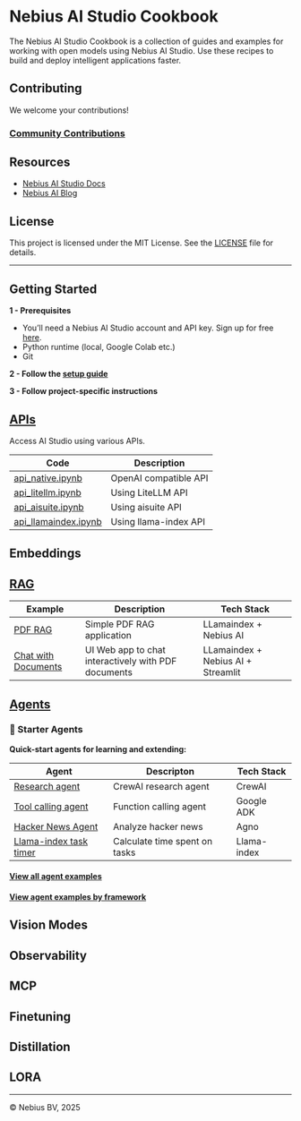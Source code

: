 # Nebius AI Studio Cookbook

The Nebius AI Studio Cookbook is a collection of guides and examples for working with open models using Nebius AI Studio. Use these recipes to build and deploy intelligent applications faster.

## Contributing

We welcome your contributions!

### [Community Contributions](community/README.md)


## Resources

- [Nebius AI Studio Docs](https://docs.nebius.com/studio)
- [Nebius AI Blog](https://nebius.com/blog)

## License

This project is licensed under the MIT License. See the [LICENSE](LICENSE) file for details.

---

## Getting Started

**1 - Prerequisites**

- You’ll need a Nebius AI Studio account and API key. Sign up for free [here](https://studio.nebius.com/).
- Python runtime (local, Google Colab etc.)
- Git

**2 - Follow the [setup guide](setup-dev-env.md)**

**3 - Follow project-specific instructions**

## [APIs](api/)

Access AI Studio using various APIs.

| Code                                       | Description           |
|--------------------------------------------|-----------------------|
| [api_native.ipynb](api/api_native.ipynb)         | OpenAI compatible API |
| [api_litellm.ipynb](api/api_litellm.ipynb)       | Using LiteLLM API     |
| [api_aisuite.ipynb](api/api_aisuite.ipynb)       | Using aisuite API     |
| [api_llamaindex.ipynb](api/api_llamaindex.ipynb) | Using llama-index API |



## Embeddings


## [RAG](rag/)

| Example                             | Description                                         | Tech Stack                         |
|-------------------------------------|-----------------------------------------------------|------------------------------------|
| [PDF RAG](rag/rag-pdf-llama-index/) | Simple PDF RAG application                          | LLamaindex + Nebius AI     |
| [Chat with Documents](rag/chat-with-pdf)  | UI Web app to chat interactively with PDF documents | LLamaindex + Nebius AI + Streamlit |

## [Agents](agents/)

### 🧩 Starter Agents

**Quick-start agents for learning and extending:**

| Agent | Descripton                                          | Tech Stack           |
|-----------|-----------------------------------------------|-----------------------|
| [Research agent](agents/crewai-research-agent/)  | CrewAI research agent   | CrewAI | 
| [Tool calling agent](agents/google-adk-tool-calling/) | Function calling agent | Google ADK | 
| [Hacker News Agent](agents/agno-hacker-news-agent/) | Analyze hacker news | Agno | 
| [Llama-index task timer](agents/llamaindex-task-timer/) | Calculate time spent on tasks | Llama-index | 


#### [View all agent examples](agents/README.md)

#### [View agent examples by framework](agents/README.md#agents-by-framework)


## Vision Modes


## Observability

## MCP

## Finetuning

## Distillation

## LORA

---
© Nebius BV, 2025

